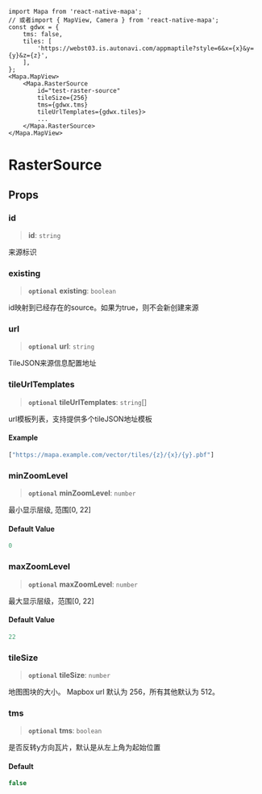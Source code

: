 ```tsx
import Mapa from 'react-native-mapa';
// 或者import { MapView, Camera } from 'react-native-mapa';
const gdwx = {
    tms: false,
    tiles: [
        'https://webst03.is.autonavi.com/appmaptile?style=6&x={x}&y={y}&z={z}',
    ],
};
<Mapa.MapView>
    <Mapa.RasterSource
        id="test-raster-source"
        tileSize={256}
        tms={gdwx.tms}
        tileUrlTemplates={gdwx.tiles}>
        ...
    </Mapa.RasterSource>
</Mapa.MapView>
```

# RasterSource

## Props
### id

> **id**: `string`

来源标识

### existing

> **`optional`** **existing**: `boolean`

id映射到已经存在的source。如果为true，则不会新创建来源

### url

> **`optional`** **url**: `string`

TileJSON来源信息配置地址

### tileUrlTemplates

> **`optional`** **tileUrlTemplates**: `string`[]

url模板列表，支持提供多个tileJSON地址模板

#### Example

```ts
["https://mapa.example.com/vector/tiles/{z}/{x}/{y}.pbf"]
```

### minZoomLevel

> **`optional`** **minZoomLevel**: `number`

最小显示层级, 范围[0, 22]

#### Default Value

```ts
0
```

### maxZoomLevel

> **`optional`** **maxZoomLevel**: `number`

最大显示层级，范围[0, 22]

#### Default Value

```ts
22
```

### tileSize
> **`optional`** **tileSize**: `number`

地图图块的大小。
Mapbox url 默认为 256，所有其他默认为 512。

### tms

> **`optional`** **tms**: `boolean`

是否反转y方向瓦片，默认是从左上角为起始位置

#### Default

```ts
false
```



